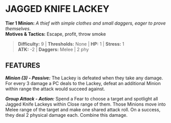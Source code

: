 # JAGGED KNIFE LACKEY

**Tier 1 Minion:** *A thief with simple clothes and small daggers, eager to prove themselves.*  
**Motives & Tactics:** Escape, profit, throw smoke

> **Difficulty:** 9 | **Thresholds:** None | **HP:** 1 | **Stress:** 1  
> **ATK:** -2 | **Daggers:** Melee | 2 phy  

## FEATURES

***Minion (3) - Passive:*** The Lackey is defeated when they take any damage. For every 3 damage a PC deals to the Lackey, defeat an additional Minion within range the attack would succeed against.

***Group Attack - Action:*** Spend a Fear to choose a target and spotlight all Jagged Knife Lackeys within Close range of them. Those Minions move into Melee range of the target and make one shared attack roll. On a success, they deal 2 physical damage each. Combine this damage.
